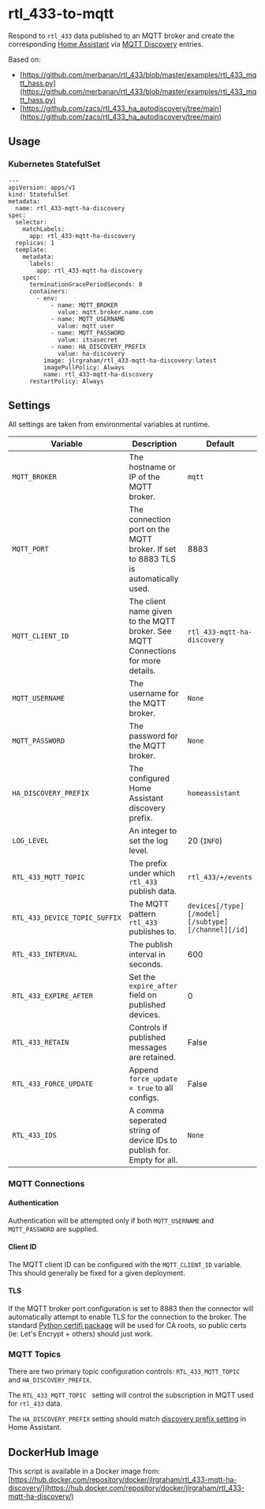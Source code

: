 # rtl_433-to-mqtt

Respond to `rtl_433` data published to an MQTT broker and create the corresponding [Home Assistant](https://www.home-assistant.io/) via [MQTT Discovery](https://www.home-assistant.io/docs/mqtt/discovery/) entries.

Based on:

* [https://github.com/merbanan/rtl_433/blob/master/examples/rtl_433_mqtt_hass.py](https://github.com/merbanan/rtl_433/blob/master/examples/rtl_433_mqtt_hass.py)
* [https://github.com/zacs/rtl_433_ha_autodiscovery/tree/main](https://github.com/zacs/rtl_433_ha_autodiscovery/tree/main)

## Usage

### Kubernetes StatefulSet

    ---
    apiVersion: apps/v1
    kind: StatefulSet
    metadata:
      name: rtl_433-mqtt-ha-discovery
    spec:
      selector:
        matchLabels:
          app: rtl_433-mqtt-ha-discovery
      replicas: 1
      template:
        metadata:
          labels:
            app: rtl_433-mqtt-ha-discovery
        spec:
          terminationGracePeriodSeconds: 0
          containers:
            - env:
                - name: MQTT_BROKER
                  value: mqtt.broker.name.com
                - name: MQTT_USERNAME
                  value: mqtt_user
                - name: MQTT_PASSWORD
                  value: itsasecret
                - name: HA_DISCOVERY_PREFIX
                  value: ha-discovery
              image: jlrgraham/rtl_433-mqtt-ha-discovery:latest
              imagePullPolicy: Always
              name: rtl_433-mqtt-ha-discovery
          restartPolicy: Always

## Settings

All settings are taken from environmental variables at runtime.

| Variable | Description | Default |
| -------- | ----------- | ------- |
| `MQTT_BROKER` | The hostname or IP of the MQTT broker. | `mqtt` |
| `MQTT_PORT` | The connection port on the MQTT broker.  If set to 8883 TLS is automatically used. | 8883 |
| `MQTT_CLIENT_ID` | The client name given to the MQTT broker.  See MQTT Connections for more details. | `rtl_433-mqtt-ha-discovery ` |
| `MQTT_USERNAME` | The username for the MQTT broker. | `None` |
| `MQTT_PASSWORD` | The password for the MQTT broker. | `None` |
| `HA_DISCOVERY_PREFIX` | The configured Home Assistant discovery prefix. | `homeassistant` |
| `LOG_LEVEL` | An integer to set the log level. | 20 (`INFO`) |
| `RTL_433_MQTT_TOPIC` | The prefix under which `rtl_433` publish data. | `rtl_433/+/events` |
| `RTL_433_DEVICE_TOPIC_SUFFIX` | The MQTT pattern `rtl_433` publishes to. | `devices[/type][/model][/subtype][/channel][/id]` |
| `RTL_433_INTERVAL` | The publish interval in seconds. | 600 |
| `RTL_433_EXPIRE_AFTER` | Set the `expire_after` field on published devices. | 0 |
| `RTL_433_RETAIN` | Controls if published messages are retained. | False |
| `RTL_433_FORCE_UPDATE` | Append `force_update = true` to all configs. | False |
| `RTL_433_IDS` | A comma seperated string of device IDs to publish for.  Empty for all. | `None` |


### MQTT Connections

#### Authentication

Authentication will be attempted only if both `MQTT_USERNAME` and `MQTT_PASSWORD` are supplied.

#### Client ID

The MQTT client ID can be configured with the `MQTT_CLIENT_ID` variable.  This should generally be fixed for a given deployment.

#### TLS

If the MQTT broker port configuration is set to 8883 then the connector will automatically attempt to enable TLS for the connection to the broker.  The standard [Python certifi package](https://pypi.org/project/certifi/) will be used for CA roots, so public certs (ie: Let's Encrypt + others) should just work.

### MQTT Topics

There are two primary topic configuration controls: `RTL_433_MQTT_TOPIC ` and `HA_DISCOVERY_PREFIX`.

The `RTL_433_MQTT_TOPIC ` setting will control the subscription in MQTT used for `rtl_433` data.

The `HA_DISCOVERY_PREFIX` setting should match [discovery prefix setting](https://www.home-assistant.io/docs/mqtt/discovery/#discovery_prefix) in Home Assistant.

## DockerHub Image

This script is available in a Docker image from: [https://hub.docker.com/repository/docker/jlrgraham/rtl_433-mqtt-ha-discovery/](https://hub.docker.com/repository/docker/jlrgraham/rtl_433-mqtt-ha-discovery/)
